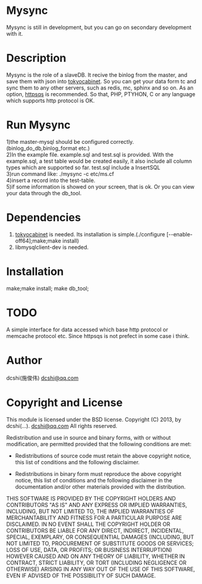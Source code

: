 Mysync
======
Mysync is still in development, but you can go on secondary development with it.

Description
===========
Mysync is the role of a slaveDB. It recive the binlog from the master, and save them with json into <a href="http://fallabs.com/tokyocabinet/" title="tc" target="_blank">tokyocabinet</a>. So you can get your data form tc and sync them to any other servers, such as redis, mc, sphinx and so on. As an option, <a href="https://code.google.com/p/httpsqs/" title="httsqs" target="_blank">httpsqs</a> is recommended. So that, PHP, PTYHON, C or any language which supports http protocol is OK.

Run Mysync
==========
1)the master-mysql should be configured correctly.(binlog_do_db,binlog_format etc.) <br/>
2)In the example file. example.sql and test.sql is provided. With the example.sql, a test table would be created easily, it also include all column types which are supported so far. test.sql include a InsertSQL<br/>
3)run command like: ./mysync -c etc/ms.cf<br/>
4)insert a record into the test-table.<br/>
5)if some information is showed on your screen, that is ok. Or you can view your data through the db_tool.

Dependencies
============
1) <a href="http://fallabs.com/tokyocabinet/" target="_blank" title="tc">tokyocabinet</a> is needed. Its installation is simple.(./configure [--enable-off64];make;make install) <br/>
2) libmysqlclient-dev is needed.

Installation
============
make;make install;
make db_tool;

TODO
====
A simple interface for data accessed which base http protocol or memcache protocol etc. Since httpsqs is not prefect in some case i think.

Author
======
dcshi(施俊伟) <dcshi@qq.com>

Copyright and License
=====================
This module is licensed under the BSD license.
Copyright (C) 2013, by dcshi(...). <dcshi@qq.com>
All rights reserved.

Redistribution and use in source and binary forms, with or without modification, are permitted provided that the following conditions are met:

  * Redistributions of source code must retain the above copyright notice, this list of conditions and the following disclaimer.

  * Redistributions in binary form must reproduce the above copyright notice, this list of conditions and 
      the following disclaimer in the documentation and/or other materials provided with the distribution.

THIS SOFTWARE IS PROVIDED BY THE COPYRIGHT HOLDERS AND CONTRIBUTORS "AS IS" AND ANY EXPRESS OR IMPLIED WARRANTIES, 
INCLUDING, BUT NOT LIMITED TO, THE IMPLIED WARRANTIES OF MERCHANTABILITY AND FITNESS FOR A PARTICULAR PURPOSE ARE DISCLAIMED. 
IN NO EVENT SHALL THE COPYRIGHT HOLDER OR CONTRIBUTORS BE LIABLE FOR ANY DIRECT, INDIRECT, INCIDENTAL, SPECIAL, EXEMPLARY, 
OR CONSEQUENTIAL DAMAGES (INCLUDING, BUT NOT LIMITED TO, PROCUREMENT OF SUBSTITUTE GOODS OR SERVICES; LOSS OF USE, DATA, OR PROFITS; 
OR BUSINESS INTERRUPTION) HOWEVER CAUSED AND ON ANY THEORY OF LIABILITY, WHETHER IN CONTRACT, STRICT LIABILITY, 
OR TORT (INCLUDING NEGLIGENCE OR OTHERWISE) ARISING IN ANY WAY OUT OF THE USE OF THIS SOFTWARE, EVEN IF ADVISED OF THE POSSIBILITY OF SUCH DAMAGE.
 
